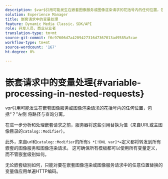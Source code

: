 ```yaml
---
description: $var$引用可能发生在嵌套图像服务或图像渲染请求的花括号内的任何位置，包括“？”左侧 将路径与查询分离。
solution: Experience Manager
title: 嵌套请求中的变量处理
feature: Dynamic Media Classic，SDK/API
role: 开发人员，商业从业者
translation-type: tm+mt
source-git-commit: f6c97606d7a4209427316d7367013ad9585a5cae
workflow-type: tm+mt
source-wordcount: '167'
ht-degree: 0%

---
```



# 嵌套请求中的变量处理{#variable-processing-in-nested-requests}

$var$引用可能发生在嵌套图像服务或图像渲染请求的花括号内的任何位置，包括“？”左侧 将路径与查询分离。

在进一步分析和处理嵌套请求之前，服务器将这些引用替换为值（来自URL或主图像目录的`catalog::Modifier`）。

此外，来自url和`catalog::Modifier`的所有`$ *[!DNL var]*=`定义都将转发到所有嵌套的图像服务和图像渲染请求。 这可确保所有模板都可以使用所有变量定义，而不管嵌套级别如何。

无论嵌套级别如何，只能对要在嵌套图像渲染或图像服务请求中的任意位置替换的变量值应用单遍HTTP编码。
